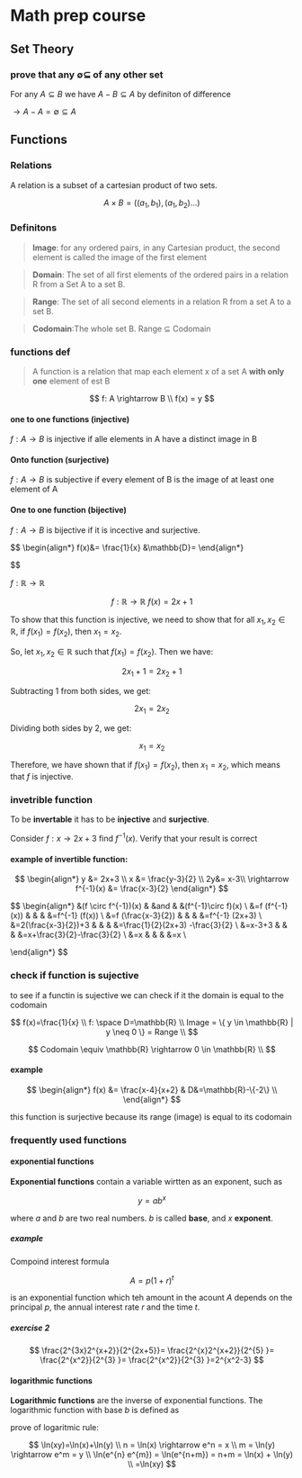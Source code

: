 # Math prep course


## Set Theory

### prove that any $\emptyset \subseteq$ of any other set

For any $A \subseteq B$ we have $A-B\subseteq A$ by definiton of difference 

$\rightarrow A-A=\emptyset \subseteq A$

## Functions

### Relations

A relation is a subset of a cartesian product of two sets.

$$
A\times B=((a_1, b_1), (a_1, b_2)...)
$$

### Definitons

> **Image**: for any ordered pairs, in any Cartesian product, the second element is called the image of the first element

> **Domain**: The set of all first elements of the ordered pairs in a relation R from a Set A to a set B.

> **Range**: The set of all second elements in a relation R from a set A to a set B.

> **Codomain**:The whole set B. Range $\subseteq$ Codomain

### functions def

> A function is a relation that map each element x of a set A **with only one** element of est B

$$
f: A \rightarrow B \\
f(x) = y
$$

<!-- define injective one to one functions -->

#### one to one functions (injective)
$f: A \rightarrow B$ is injective if alle elements in A have a distinct image in B

#### Onto function (surjective)

$f: A \rightarrow B$ is subjective if every element of B is the image of at least one element of A

#### One to one function (bijective)

$f: A \rightarrow B$ is bijective if it is incective and surjective.


$$
\begin{align*}
    f(x)&= \frac{1}{x}  &\mathbb{D}=
\end{align*}

$$

$f: \mathbb{R} \rightarrow \mathbb{R}$

$$ f: \mathbb{R} \rightarrow \mathbb{R} \ f(x) = 2x + 1 $$

To show that this function is injective, we need to show that for all $x_1, x_2 \in \mathbb{R}$, if $f(x_1) = f(x_2)$, then $x_1 = x_2$.

So, let $x_1, x_2 \in \mathbb{R}$ such that $f(x_1) = f(x_2)$. Then we have:

$$ 2x_1 + 1 = 2x_2 + 1 $$

Subtracting $1$ from both sides, we get:

$$ 2x_1 = 2x_2 $$

Dividing both sides by $2$, we get:

$$ x_1 = x_2 $$

Therefore, we have shown that if $f(x_1) = f(x_2)$, then $x_1 = x_2$, which means that $f$ is injective.

### invetrible function

To be **invertable** it has to be **injective** and **surjective**.

Consider $f:x \rightarrow 2x+3$ find $f^{-1}(x)$. Verify that your result is correct

#### example of invertible function:
$$
\begin{align*}
    y &= 2x+3 \\
    x &= \frac{y-3}{2} \\
    2y&= x-3\\
    \rightarrow f^{-1}(x) &= \frac{x-3}{2}
\end{align*}
$$

$$
\begin{align*}
    &(f \circ f^{-1})(x)    &   &and    &   &(f^{-1}\circ f)(x) \\
    &=f (f^{-1}(x))         &   &       &   &=f^{-1} (f(x)) \\
    &=f (\frac{x-3}{2})     &   &       &   &=f^{-1} (2x+3) \\
    &=2(\frac{x-3}{2})+3    &   &       &   &=\frac{1}{2}(2x+3) -\frac{3}{2} \\
    &=x-3+3    &   &       &   &=x+\frac{3}{2}-\frac{3}{2} \\
    &=x    &   &       &   &=x \\

\end{align*}
$$


### check if function is sujective

to see if a functin is sujective we can check if it the domain is equal to the codomain


$$
f(x)=\frac{1}{x} \\
f: \space D=\mathbb{R} \\
Image = \{ y \in \mathbb{R} | y \neq 0 \} = Range \\
$$

$$
Codomain \equiv \mathbb{R} \rightarrow 0 \in \mathbb{R} \\
$$

#### example

$$
\begin{align*}
    f(x) &= \frac{x-4}{x+2}     &   D&=\mathbb{R}-\{-2\} \\
\end{align*}
$$

this function is surjective because its range (image) is equal to its codomain

### frequently used functions

#### exponential functions

**Exponential functions** contain a variable wirtten as an exponent, such as

$$
y=ab^{x}
$$

where $a$ and $b$ are two real numbers. $b$ is called **base**, and $x$ **exponent**.

##### example

Compoind interest formula

$$
A = p(1+r)^{t}
$$

is an exponential function which teh amount in the acount $A$ depends on the principal $p$, the annual interest rate $r$ and the time $t$.


##### exercise 2

$$
\frac{2^{3x}2^{x+2}}{2^{2x+5}}=
\frac{2^{x}2^{x+2}}{2^{5} }=
\frac{2^{x^2}}{2^{3} }=
\frac{2^{x^2}}{2^{3} }=2^{x^2-3}
$$


#### logarithmic functions

**Logarithmic functions** are the inverse of exponential functions. The logarithmic function with base $b$ is defined as

prove of logaritmic rule:

$$
\ln(xy)=\ln(x)+\ln(y) \\
n = \ln(x) \rightarrow e^n = x \\
m = \ln(y) \rightarrow e^m = y \\
\ln(e^{n}  e^{m}) = \ln(e^{n+m}) = n+m = \ln(x) + \ln(y) \\
=\ln(xy)
$$